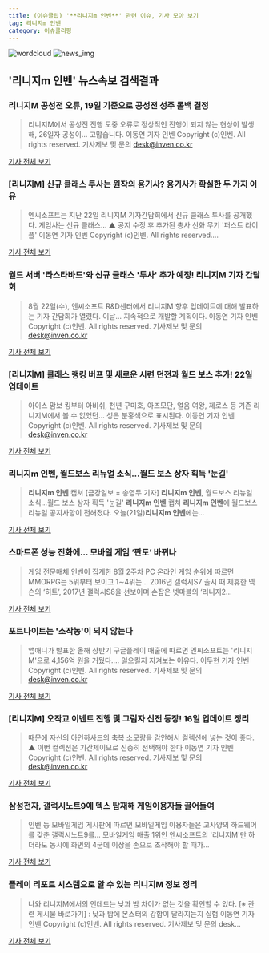 ```yaml
---
title: (이슈클립) '**리니지m 인벤**' 관련 이슈, 기사 모아 보기
tag: 리니지m 인벤
category: 이슈클리핑
---
```

![wordcloud](https://s3.ap-northeast-2.amazonaws.com/lyrics101-wordcloud/2018-08-29-1535487319.png)
![news_img](https://user-images.githubusercontent.com/42597476/44507050-1206f400-a6e4-11e8-8d98-7ffbfebb353f.png)
## **'**리니지m 인벤**'** 뉴스속보 검색결과
### 리니지M 공성전 오류, 19일 기준으로 공성전 성주 롤백 결정

>리니지M에서 공성전 진행 도중 오류로 정상적인 진행이 되지 않는 현상이 발생해, 26일자 공성이... 고맙습니다. 이동연 기자 인벤 Copyright (c)인벤. All rights reserved. 기사제보 및 문의 desk@inven.co.kr

<a href="http://www.inven.co.kr/webzine/news/?news=206012&site=lineagem" target="_blank">기사 전체 보기</a>

### [리니지M] 신규 클래스 투사는 원작의 용기사? 용기사가 확실한 두 가지 이유

>엔씨소프트는 지난 22일 리니지M 기자간담회에서 신규 클래스 투사를 공개했다. 게임사는 신규 클래스... ▲ 공지 수정 후 추가된 총사 신화 무기 '퍼스트 라이플' 이동연 기자 인벤 Copyright (c)인벤. All rights reserved....

<a href="http://www.inven.co.kr/webzine/news/?news=205874&site=lineagem" target="_blank">기사 전체 보기</a>

### 월드 서버 '라스타바드'와 신규 클래스 '투사' 추가 예정! 리니지M 기자 간담회

>8월 22일(수), 엔씨소프트 R&D센터에서 리니지M 향후 업데이트에 대해 발표하는 기자 간담회가 열렸다. 이날... 지속적으로 개발할 계획이다. 이동연 기자 인벤 Copyright (c)인벤. All rights reserved. 기사제보 및 문의 desk@inven.co.kr

<a href="http://www.inven.co.kr/webzine/news/?news=205756&site=lineagem" target="_blank">기사 전체 보기</a>

### [리니지M] 클래스 랭킹 버프 및 새로운 시련 던전과 월드 보스 추가! 22일 업데이트

>아이스 맘보 킹부터 아비쉬, 천년 구미호, 아즈모단, 얼음 여왕, 제로스 등 기존 리니지M에서 볼 수 없었던... 성은 분홍색으로 표시된다. 이동연 기자 인벤 Copyright (c)인벤. All rights reserved. 기사제보 및 문의 desk@inven.co.kr

<a href="http://www.inven.co.kr/webzine/news/?news=205708&site=lineagem" target="_blank">기사 전체 보기</a>

### **리니지m 인벤**, 월드보스 리뉴얼 소식...월드 보스 상자 획득 '눈길'

>**리니지m 인벤** 캡쳐 [금강일보 = 송영두 기자] **리니지m 인벤**, 월드보스 리뉴얼 소식...월드 보스 상자 획득 '눈길' **리니지m 인벤** 캡쳐 **리니지m 인벤**에 월드보스 리뉴얼 공지사항이 전해졌다. 오늘(21일)**리니지m 인벤**에는...

<a href="http://www.ggilbo.com/news/articleView.html?idxno=538286" target="_blank">기사 전체 보기</a>

### 스마트폰 성능 진화에… 모바일 게임 ‘판도’ 바뀌나

>게임 전문매체 인벤이 집계한 8월 2주차 PC 온라인 게임 순위에 따르면 MMORPG는 5위부터 보이고 1∼4위는... 2016년 갤럭시S7 출시 때 제휴한 넥슨의 ‘히트’, 2017년 갤럭시S8을 선보이며 손잡은 넷마블의 ‘리니지2...

<a href="http://news.kmib.co.kr/article/view.asp?arcid=0923995723&code=11151400&cp=nv" target="_blank">기사 전체 보기</a>

### 포트나이트는 '소작농'이 되지 않는다

>앱애니가 발표한 올해 상반기 구글플레이 매출에 따르면 엔씨소프트는 '리니지M'으로 4,156억 원을 거뒀다.... 일으킬지 지켜보는 이유다. 이두현 기자 인벤 Copyright (c)인벤. All rights reserved. 기사제보 및 문의 desk@inven.co.kr

<a href="http://www.inven.co.kr/webzine/news/?news=205425&site=fortnite" target="_blank">기사 전체 보기</a>

### [리니지M] 오작교 이벤트 진행 및 그림자 신전 등장! 16일 업데이트 정리

>때문에 자신의 아인하사드의 축복 소모량을 감안해서 컬렉션에 넣는 것이 좋다. ▲ 이번 컬렉션은 기간제이므로 신중히 선택해야 한다 이동연 기자 인벤 Copyright (c)인벤. All rights reserved. 기사제보 및 문의 desk@inven.co.kr

<a href="http://www.inven.co.kr/webzine/news/?news=205342&site=lineagem" target="_blank">기사 전체 보기</a>

### 삼성전자, 갤럭시노트9에 덱스 탑재해 게임이용자들 끌어들여

>인벤 등 모바일게임 게시판에 따르면 모바일게임 이용자들은 고사양의 하드웨어를 갖춘 갤럭시노트9를... 모바일게임 매출 1위인 엔씨소프트의 '리니지M'만 하더라도 동시에 화면의 4군데 이상을 손으로 조작해야 할 때가...

<a href="http://www.businesspost.co.kr/BP?command=article_view&num=92917" target="_blank">기사 전체 보기</a>

### 플레이 리포트 시스템으로 알 수 있는 리니지M 정보 정리

>나와 리니지M에서의 언데드는 낮과 밤 차이가 없는 것을 확인할 수 있다. [※ 관련 게시물 바로가기] : 낮과 밤에 몬스터의 강함이 달라지는지 실험 이동연 기자 인벤 Copyright (c)인벤. All rights reserved. 기사제보 및 문의 desk...

<a href="http://www.inven.co.kr/webzine/news/?news=205245&site=lineagem" target="_blank">기사 전체 보기</a>


